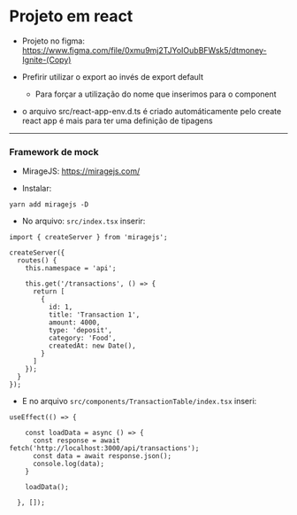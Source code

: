 # Projeto em react

- Projeto no figma: https://www.figma.com/file/0xmu9mj2TJYoIOubBFWsk5/dtmoney-Ignite-(Copy)

- Prefirir utilizar o export ao invés de export default
  - Para forçar a utilização do nome que inserimos para o component

- o arquivo src/react-app-env.d.ts é criado automáticamente pelo create react app é mais para ter uma definição de tipagens

---

### Framework de mock

- MirageJS: https://miragejs.com/

- Instalar:

```shell
yarn add miragejs -D
```

- No arquivo: `src/index.tsx` inserir:

```tsx
import { createServer } from 'miragejs';

createServer({
  routes() {
    this.namespace = 'api';

    this.get('/transactions', () => {
      return [
        {
          id: 1,
          title: 'Transaction 1',
          amount: 4000,
          type: 'deposit',
          category: 'Food',
          createdAt: new Date(),
        }
      ]
    });
  }
});

```

- E no arquivo `src/components/TransactionTable/index.tsx` inseri:

```tsx
useEffect(() => {

    const loadData = async () => {
      const response = await fetch('http://localhost:3000/api/transactions');
      const data = await response.json();
      console.log(data);
    }

    loadData();

  }, []);
```